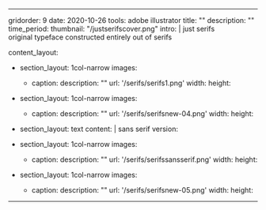 ---

gridorder: 9
date: 2020-10-26
tools: adobe illustrator
title: ""
description: ""
time_period:
thumbnail: "/justserifscover.png"
intro: |
 just serifs <br>
 original typeface constructed entirely out of serifs

content_layout:
  - section_layout: 1col-narrow
    images:
      - caption:
        description: ""
        url: '/serifs/serifs1.png'
        width:
        height:
  - section_layout: 1col-narrow
    images:
      - caption:
        description: ""
        url: '/serifs/serifsnew-04.png'
        width:
        height:

  - section_layout: text
    content: |
      sans serif version:
  - section_layout: 1col-narrow
    images:
      - caption:
        description: ""
        url: '/serifs/serifssansserif.png'
        width:
        height:
  - section_layout: 1col-narrow
    images:
      - caption:
        description: ""
        url: '/serifs/serifsnew-05.png'
        width:
        height:

---